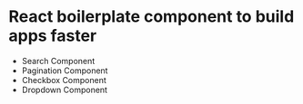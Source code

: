 # React boilerplate component to build apps faster
  - Search Component
  - Pagination Component
  - Checkbox Component
  - Dropdown Component
